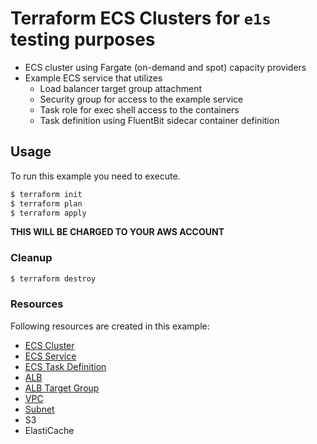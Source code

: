 # Terraform ECS Clusters for `e1s` testing purposes

- ECS cluster using Fargate (on-demand and spot) capacity providers
- Example ECS service that utilizes
  - Load balancer target group attachment
  - Security group for access to the example service
  - Task role for exec shell access to the containers
  - Task definition using FluentBit sidecar container definition

## Usage

To run this example you need to execute.

```bash
$ terraform init
$ terraform plan
$ terraform apply
```

__THIS WILL BE CHARGED TO YOUR AWS ACCOUNT__

### Cleanup

```bash
$ terraform destroy
```

### Resources

Following resources are created in this example:

- [ECS Cluster](https://registry.terraform.io/providers/hashicorp/aws/latest/docs/resources/ecs_cluster)
- [ECS Service](https://registry.terraform.io/providers/hashicorp/aws/latest/docs/resources/ecs_service)
- [ECS Task Definition](https://registry.terraform.io/providers/hashicorp/aws/latest/docs/resources/ecs_task_definition)
- [ALB](https://registry.terraform.io/providers/hashicorp/aws/latest/docs/resources/lb)
- [ALB Target Group](https://registry.terraform.io/providers/hashicorp/aws/latest/docs/resources/lb_target_group)
- [VPC](https://registry.terraform.io/providers/hashicorp/aws/latest/docs/resources/vpc)
- [Subnet](https://registry.terraform.io/providers/hashicorp/aws/latest/docs/resources/subnet)
- S3
- ElastiCache